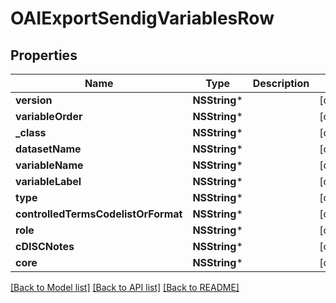 # OAIExportSendigVariablesRow

## Properties
Name | Type | Description | Notes
------------ | ------------- | ------------- | -------------
**version** | **NSString*** |  | [optional] 
**variableOrder** | **NSString*** |  | [optional] 
**_class** | **NSString*** |  | [optional] 
**datasetName** | **NSString*** |  | [optional] 
**variableName** | **NSString*** |  | [optional] 
**variableLabel** | **NSString*** |  | [optional] 
**type** | **NSString*** |  | [optional] 
**controlledTermsCodelistOrFormat** | **NSString*** |  | [optional] 
**role** | **NSString*** |  | [optional] 
**cDISCNotes** | **NSString*** |  | [optional] 
**core** | **NSString*** |  | [optional] 

[[Back to Model list]](../README.md#documentation-for-models) [[Back to API list]](../README.md#documentation-for-api-endpoints) [[Back to README]](../README.md)


